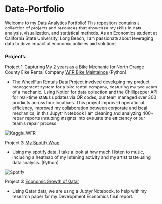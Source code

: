 # Data-Portfolio
Welcome to my Data Analytics Portfolio! This repository contains a collection of projects and resources that showcase my skills in data analysis, visualization, and statistical methods. As an Economics student at California State University, Long Beach, I am passionate about leveraging data to drive impactful economic policies and solutions.

### Projects:
Project 1: Capturing My 2 years as a Bike Mechanic for North Orange County Bike Rental Company  [WFR Bike Maintaince](https://www.kaggle.com/code/robertmounce/wheel-fun-rentals-cleaning-and-analysis) (Python) 
- The WheelFun Rentals Data Project involved developing my product management system for a bike rental company, capturing my two years of a mechanic. Using Notion for data collection and the Chillipepper API for real-time status updates via QR codes, our team managed over 300 products across four locations. This project improved operational efficiency, improved my collaboration between corporate and local mechanics, in this Jupytr Notebook I am cleaning and analyzing 400+ repair reports including insights into evaluate the efficiency of our team's repair process. 

![Kaggle_WFR](https://www.kaggleusercontent.com/kf/189645940/eyJhbGciOiJkaXIiLCJlbmMiOiJBMTI4Q0JDLUhTMjU2In0..06f254YCyRZRgRCfogLy2Q.9XPJjp0ALjqz_LIq1UMYpY2KNRnF_5YG3-f8HqFUqeTxMCLBBD58txzQccRIaG6pvDAxsjnAL8xUI9tJmo3WfWNxuVQGsf69meorxiKvr57PfSaI8fUNATrva4mlqOqZZNO46zzQXixGsuJPP5vFmyPood4TkplcsxLUKuIDqZNYbUu_5ecCHRTh_nHvAScl496Bd8uA20jT5OZSLFz2u9WB3Kcy9YS2X6fDM4sK-Xrn1TxvqqdSmJDNSSA1TwQ8Ys0bI9LKbvfEVVv1bjnEP0Khwr7XC340OgT-K6nipAZ5P2T0mLSQi9G6Fu_6cH5r6M1sp99SVXhzKBIqWH608HjkLkaaHChFb-4KxQDf1E3M2DnDHAUsLi0Oz3WBov3otZfqCtBBMZLD9uhhSyjG5AIN4giIIfBjeHnl2ojs7hceFskoqBO0TPTlnRhc4ZGUOZRLHMGMgOP0povVHxPCJ_nblDvxn9dyguFUBBOraDS1sAqMYoFtIdqsiceX0vlf41wROKApZc4uk-Kz4IYCtajJLKnpd5f4uOADvinvxKRYteH7DZNOnryHevAgf7N0wbHWLFlf2-weNwyz2dNcfKUWZ_Xii7U6a99jRJKR4pp3JNZbqulz0HsnKgl4pQN6rZ3pPcx1sskYr1vEk4C1gWV1Goils153qrwXOXPZHIg.Su2OPYuVh_Zw6iJLSZ7vqw/__results___files/__results___72_0.png)

Project 2: [My Spotify Wrap](https://www.kaggle.com/code/robertmounce/my-own-spotify-wrap)
- Using my spotify data, I take a look at how much I listen to music, including a heatmap of my listening activity and my artist taste using data analysis. (Python)

![Spotify](https://www.kaggleusercontent.com/kf/189022138/eyJhbGciOiJkaXIiLCJlbmMiOiJBMTI4Q0JDLUhTMjU2In0..-lXZlEdBlHr454ZZRiUA3g.zrjJG0hsDQmpdDi82u6vYvL2aBns2w2CYfqHW3vwuUprpa98VCrwQOZWM6oTdg_KmPKAMSFdBFKBqIjON3XYETwAQi8KVxOyx1AbBiKQp2jqhRk1VAbND9XFL71Q3B2_337elAuY3K0s88QzV3JRVikB0ECEy-Ah_IWQblaa6MtZCFmY6KC4ooAQjbYeuXm6oCwwFrpPE8JqHyQIJTJjf0OfEXEOx7fFpeF6pgTnGimjTyJJQYRU9QPDYYbsVx_cd-zRUM-64fJhvYHKRrL4wJVJidADGVZ3bjwuVo-eoOq4jeiGQxwuuGt_SOwYXGkps51xcBWSXLVNSfCoEFjPTh1vjQYWy4tp4utwQW09n_Y-2hwoOaT0WM8y1AR4Zv47ZdLksWVMNpw07TP_EfmJ64hMIPFjxZkL9JuTAaYu3M-XdVfj-mrRRVyrCAwXWL3KNwdvVuwE27DDk-NxGCWLbYzkHDTwSCV5UszqMfgbKX1sEcUr6ZM4Z0IV96nvi2zKFTioqA5mAjqPScprXwG2MvdY_plRJ-YWzJW8CWoR_FGhAwyhJAAKjpVJmIUK1KOlmyAriRgxuSxSwtv0IUBS_5w9tT2PM6z4OPx7_33TADWblUsqXcFsRA1--zQGPQ9GxXvg72onszwEx_puRPLtPA.pdyqbwWKbSH_UUHyONtJIQ/__results___files/__results___39_0.png)

Project 3: [Economic Growth of Qatar](https://www.kaggle.com/code/robertmounce/qatar-economics) 
- Using Qatar data, we are using a Juptyr Notebook, to help with my research paper for my Development Economics final report.


